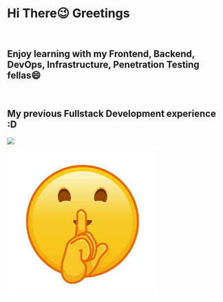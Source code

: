 <h1>Hi There😉 Greetings</h1>
<br>
<h2>Enjoy learning with my Frontend, Backend, DevOps, Infrastructure, Penetration Testing fellas😄</h2>
<br>
<h2>My previous Fullstack Development experience :D</h2>
<img src="https://skillicons.dev/icons?i=html,css,sass,js,ts,npm,angular,java,maven,postgres,linux,docker,git" />
<br>
<img src="./images/shh.jpg" width="350" height="350">
